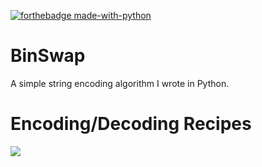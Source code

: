 [![forthebadge made-with-python](http://ForTheBadge.com/images/badges/made-with-python.svg)](https://www.python.org/)
# BinSwap
 A simple string encoding algorithm I wrote in Python.
 
# Encoding/Decoding Recipes

![](https://i.imgur.com/5R45JRA.png)
